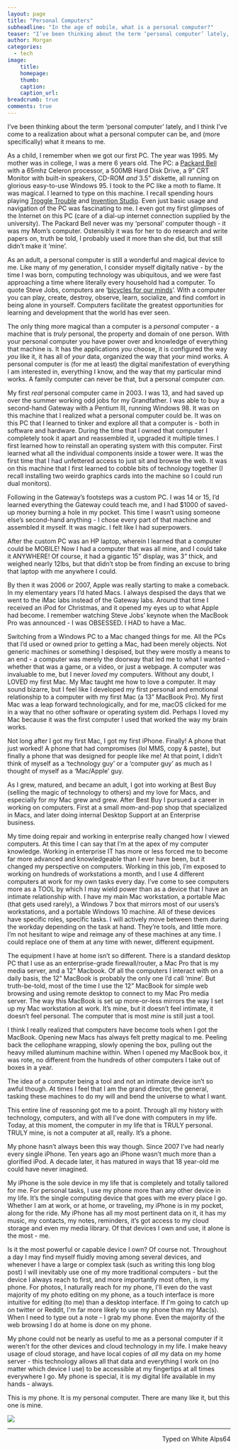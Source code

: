 ```yaml
---
layout: page
title: "Personal Computers"
subheadline: "In the age of mobile, what is a personal computer?"
teaser: "I’ve been thinking about the term ‘personal computer’ lately, and I think I’ve come to a realization about what a personal computer can be, and (more specifically) what it means to me."
author: Morgan
categories:
  - tech
image:
    title:
    homepage:
    thumb:
    caption:
    caption_url:
breadcrumb: true
comments: true
---
```


I’ve been thinking about the term ‘personal computer’ lately, and I think I’ve come to a realization about what a personal computer can be, and (more specifically) what it means to me. 

As a child, I remember when we got our first PC. The year was 1995. My mother was in college, I was a mere 6 years old. The PC: a [Packard Bell](https://en.wikipedia.org/wiki/Packard_Bell) with a 65mhz Celeron processor, a 500MB Hard Disk Drive, a 9” CRT Monitor with built-in speakers, CD-ROM _and_ 3.5” diskette, all running on glorious easy-to-use Windows 95. I took to the PC like a moth to flame. It was magical. I learned to type on this machine. I recall spending hours playing [Troggle Trouble](https://classicreload.com/troggle-trouble-math.html) and [Invention Studio](https://www.giantbomb.com/invention-studio/3030-32383/). Even just basic usage and navigation of the PC was fascinating to me. I even got my first glimpses of the Internet on this PC (care of a dial-up internet connection supplied by the university). The Packard Bell never was my ‘personal’ computer though - it was my Mom’s computer. Ostensibly it was for her to do research and write papers on, truth be told, I probably used it more than she did, but that still didn’t make it ‘mine’. 

As an adult, a personal computer is still a wonderful and magical device to me. Like many of my generation, I consider myself digitally native - by the time I was born, computing technology was ubiquitous, and we were fast approaching a time where literally every household had a computer. To quote Steve Jobs, computers are ‘[bicycles for our minds](https://www.youtube.com/watch?v=ob_GX50Za6c)’. With a computer you can play, create, destroy, observe, learn, socialize, and find comfort in being alone in yourself. Computers facilitate the greatest opportunities for learning and development that the world has ever seen. 

The only thing more magical than a computer is a _personal_ computer - a machine that is _truly_ personal, the property and domain of one person. With your personal computer you have power over and knowledge of everything that machine is. It has the applications _you_ choose, it is configured the way _you_ like it, it has all of _your_ data, organized the way that _your_ mind works. A personal computer is (for me at least) the digital manifestation of everything I am interested in, everything I know, and the way that my particular mind works. A family computer can never be that, but a personal computer _can_. 

My first _real_ personal computer came in 2003. I was 13, and had saved up over the summer working odd jobs for my Grandfather. I was able to buy a second-hand Gateway with a Pentium III, running Windows 98. It was on this machine that I realized what a personal computer could be. It was on this PC that I learned to tinker and explore all that a computer is - both in software and hardware. During the time that I owned that computer I completely took it apart and reassembled it, upgraded it multiple times. I first learned how to reinstall an operating system with this computer. First learned what all the individual components inside a tower were. It was the first time that I had unfettered access to just sit and browse the web. It was on this machine that I first learned to cobble bits of technology together (I recall installing two weirdo graphics cards into the machine so I could run dual monitors).

Following in the Gateway’s footsteps was a custom PC. I was 14 or 15, I’d learned everything the Gateway could teach me, and I had $1000 of saved-up money burning a hole in my pocket. This time I wasn’t using someone else’s second-hand anything - I chose every part of that machine and assembled it myself. It was magic. I felt like I had superpowers. 

After the custom PC was an HP laptop, wherein I learned that a computer could be MOBILE! Now I had a computer that was all mine, and I could take it ANYWHERE! Of course, it had a gigantic 15” display, was 3” thick, and weighed nearly 12lbs, but that didn’t stop be from finding an excuse to bring that laptop with me anywhere I could. 

By then it was 2006 or 2007, Apple was really starting to make a comeback. In my elementary years I’d hated Macs. I always despised the days that we went to the iMac labs instead of the Gateway labs. Around that time I received an iPod for Christmas, and it opened my eyes up to what Apple had become. I remember watching Steve Jobs’ keynote when the MacBook Pro was announced - I was OBSESSED. I HAD to have a Mac. 

Switching from a Windows PC to a Mac changed things for me. All the PCs that I’d used or owned prior to getting a Mac, had been merely objects. Not generic machines or something I despised, but they were mostly a means to an end - a computer was merely the doorway that led me to what I wanted - whether that was a game, or a video, or just a webpage. A computer was invaluable to me, but I never _loved_ my computers. Without any doubt, I LOVED my first Mac. My Mac taught me how to love a computer. It may sound bizarre, but I feel like I developed my first personal and emotional relationship to a computer with my first Mac (a 13” MacBook Pro). My first Mac was a leap forward technologically, and for me, macOS clicked for me in a way that no other software or operating system did. Perhaps I loved my Mac because it was the first computer I used that worked the way my brain works. 

Not long after I got my first Mac, I got my first iPhone. Finally! A phone that just worked! A phone that had compromises (lol MMS, copy & paste), but finally a phone that was designed for people like me! At that point, I didn’t think of myself as a ‘technology guy’ or a ‘computer guy’ as much as I thought of myself as a ‘Mac/Apple’ guy. 

As I grew, matured, and became an adult, I got into working at Best Buy (selling the magic of technology to others) and my love for Macs, and especially for _my_ Mac grew and grew. After Best Buy I pursued a career in working on computers. First at a small mom-and-pop shop that specialized in Macs, and later doing internal Desktop Support at an Enterprise business. 

My time doing repair and working in enterprise really changed how I viewed computers. At this time I can say that I’m at the apex of my computer knowledge. Working in enterprise IT has more or less forced me to become far more advanced and knowledgeable than I ever have been, but it changed my perspective on computers. Working in this job, I’m exposed to working on hundreds of workstations a month, and I use 4 different computers at work for my own tasks every day. I’ve come to see computers more as a TOOL by which I may wield power than as a device that I have an intimate relationship with. I have my main Mac workstation, a portable Mac (that gets used rarely), a Windows 7 box that mirrors most of our users’s workstations, and a portable Windows 10 machine. All of these devices have specific roles, specific tasks. I will actively move between them during the workday depending on the task at hand. They’re tools, and little more. I’m not hesitant to wipe and reimage any of these machines at any time. I could replace one of them at any time with newer, different equipment. 

The equipment I have at home isn’t so different. There is a standard desktop PC that I use as an enterprise-grade firewall/router, a Mac Pro that is my media server, and a 12” Macbook. Of all the computers I interact with on a daily basis, the 12” MacBook is probably the only one I’d call ‘mine’. But truth-be-told, most of the time I use the 12” MacBook for simple web browsing and using remote desktop to connect to my Mac Pro media server. The way this MacBook is set up more-or-less mirrors the way I set up my Mac workstation at work. It’s mine, but it doesn’t feel intimate, it doesn’t feel personal. The computer that is most _mine_ is still just a tool.

I think I really realized that computers have become tools when I got the MacBook. Opening new Macs has always felt pretty magical to me. Peeling back the cellophane wrapping, slowly opening the box, pulling out the heavy milled aluminum machine within. When I opened my MacBook box, it was rote, no different from the hundreds of other computers I take out of boxes in a year.

The idea of a computer being a tool and not an intimate device isn’t so awful though. At times I feel that I am the grand director, the general, tasking these machines to do my will and bend the universe to what I want. 

This entire line of reasoning got me to a point. Through all my history with technology, computers, and with all I’ve done with computers in my life. Today, at this moment, the computer in my life that is TRULY personal. TRULY mine, is not a computer at all, really. It’s a phone. 

My phone hasn’t always been this way though. Since 2007 I’ve had nearly every single iPhone. Ten years ago an iPhone wasn’t much more than a glorified iPod. A decade later, it has matured in ways that 18 year-old me could have never imagined.

My iPhone is the sole device in my life that is completely and totally tailored for me. For personal tasks, I use my phone more than any other device in my life. It’s the single computing device that goes with me every place I go. Whether I am at work, or at home, or traveling, my iPhone is in my pocket, along for the ride. My iPhone has all my most pertinent data on it, it has my music, my contacts, my notes, reminders, it’s got access to my cloud storage and even my media library. Of that devices I own and use, it alone is the most - me. 

Is it the most powerful or capable device I own? Of course not. Throughout a day I may find myself fluidly moving among several devices, and whenever I have a large or complex task (such as writing this long blog post) I will inevitably use one of my more traditional computers - but the device I always reach to first, and more importantly most often, is my phone. For photos, I naturally reach for my phone, I'll even do the vast majority of my photo editing on my phone, as a touch interface is more intuitive for editing (to me) than a desktop interface. If I'm going to catch up on twitter or Reddit, I'm far more likely to use my phone than my Mac(s). When I need to type out a note - I grab my phone. Even the majority of the web browsing I do at home is done on my phone.

My phone could not be nearly as useful to me as a personal computer if it weren't for the other devices and cloud technology in my life. I make heavy usage of cloud storage, and have local copies of *all* my data on my home server - this technology allows all that data and everything I work on (no matter which device I use) to be accessible at my fingertips at all times everywhere I go. My phone is special, it is my digital life available in my hands - always.

This is my phone. It is my personal computer. There are many like it, but this one is mine.

![](http://imgur.com/QSho6Rs.jpg)

---
<p align="right">Typed on White Alps64</p>
